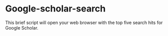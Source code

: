 # Google-scholar-search
This brief script will open your web browser with the top five search hits for Google Scholar.
